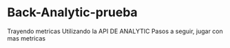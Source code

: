 # Back-Analytic-prueba
Trayendo metricas
Utilizando la API DE ANALYTIC
Pasos a seguir, jugar con mas metricas 

